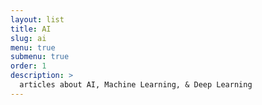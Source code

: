 ```yaml
---
layout: list
title: AI
slug: ai
menu: true
submenu: true
order: 1
description: >
  articles about AI, Machine Learning, & Deep Learning
---
```

